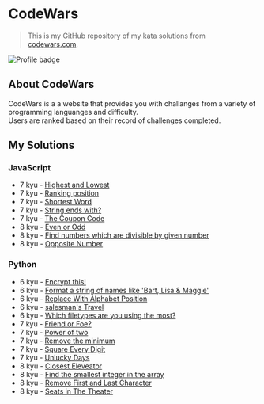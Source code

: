 # CodeWars
>This is my GitHub repository of my kata solutions from [codewars.com](https://www.codewars.com/).

![Profile badge](https://www.codewars.com/users/Banana-Pirate/badges/large)

## About CodeWars
CodeWars is a a website that provides you with challanges from a variety of programming languanges and difficulty. <br />
Users are ranked based on their record of challenges completed.

## My Solutions


### JavaScript
- 7 kyu - [Highest and Lowest](js/highestAndLowest.js)
- 7 kyu - [Ranking position](js/rankingPosition.js)
- 7 kyu - [Shortest Word](js/shortestWord.js)
- 7 kyu - [String ends with?](js/stringEndsWith.js)
- 7 kyu - [The Coupon Code](js/theCouponCode.js)
- 8 kyu - [Even or Odd](js/evenOrOdd.js)
- 8 kyu - [Find numbers which are divisible by given number](js/findDivisibleNumbers.js)
- 8 kyu - [Opposite Number](js/oppositeNumber.js)


### Python
- 6 kyu - [Encrypt this!](py/encryptThis.py)
- 6 kyu - [Format a string of names like 'Bart, Lisa & Maggie'](py/formatStringOfNames.py)
- 6 kyu - [Replace With Alphabet Position](py/alphabetPosition.py)
- 6 kyu - [salesman's Travel](py/salesmanTravel.py)
- 6 kyu - [Which filetypes are you using the most?](py/whichFileType.py)
- 7 kyu - [Friend or Foe?](py/nameFilter.py)
- 7 kyu - [Power of two](py/powerOfTwo.py)
- 7 kyu - [Remove the minimum](py/removeTheMinimum.py)
- 7 kyu - [Square Every Digit](py/squareEveryDigit.py)
- 7 kyu - [Unlucky Days](py/friday13th.py)
- 8 kyu - [Closest Eleveator](py/closestElevator.py)
- 8 kyu - [Find the smallest integer in the array](py/findSmallestInteger.py)
- 8 kyu - [Remove First and Last Character](py/removeFirstAndLast.py)
- 8 kyu - [Seats in The Theater](py/seatsInTheater.py)
